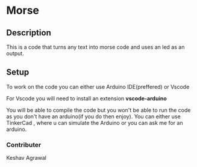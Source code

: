 # Morse

## Description
This is a code that turns any text into morse code and uses an led as an output.

## Setup

To work on the code you can either use Arduino IDE(preffered) or Vscode 

For Vscode you will need to install an extension **vscode-arduino**

You will  be able to compile the code but you won't be able to run the code as you don't have an arduino(if you do then enjoy).
You can either use TinkerCad , where u can simulate the Arduino or you can ask me for an arduino.

### Contributer
Keshav Agrawal
